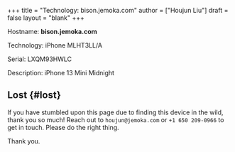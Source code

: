 +++
title = "Technology: bison.jemoka.com"
author = ["Houjun Liu"]
draft = false
layout = "blank"
+++

Hostname: **bison.jemoka.com**

Technology: iPhone MLHT3LL/A

Serial: LXQM93HWLC

Description: iPhone 13 Mini Midnight


## Lost {#lost}

If you have stumbled upon this page due to finding this device in the wild, thank you so much! Reach out to `houjun@jemoka.com` or `+1 650 209-0966` to get in touch. Please do the right thing.

Thank you.
